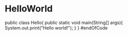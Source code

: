 # HelloWorld
public class Hello{
  public static void main(String[] args){
    System.out.print("Hello world!");
  }
}
#endOfCode
